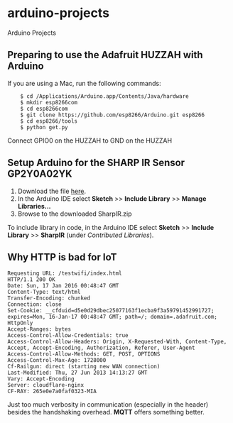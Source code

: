 # arduino-projects
Arduino Projects

## Preparing to use the Adafruit HUZZAH with Arduino
If you are using a Mac, run the following commands:
```
    $ cd /Applications/Arduino.app/Contents/Java/hardware
    $ mkdir esp8266com
    $ cd esp8266com
    $ git clone https://github.com/esp8266/Arduino.git esp8266
    $ cd esp8266/tools
    $ python get.py
```

Connect GPIO0 on the HUZZAH to GND on the HUZZAH


## Setup Arduino for the SHARP IR Sensor GP2Y0A02YK

1. Download the file [here](https://dl.dropboxusercontent.com/u/21592548/SharpIR.zip).
2. In the Arduino IDE select **Sketch** >> **Include Library** >> **Manage Libraries...**
3. Browse to the downloaded SharpIR.zip

To include library in code, in the Arduino IDE select **Sketch** >> **Include Library** >> **SharpIR** (under *Contributed Libraries*).


## Why HTTP is bad for IoT

```
Requesting URL: /testwifi/index.html
HTTP/1.1 200 OK
Date: Sun, 17 Jan 2016 00:48:47 GMT
Content-Type: text/html
Transfer-Encoding: chunked
Connection: close
Set-Cookie: __cfduid=d5e0d29dbec25077163f1ecba9f3a59791452991727; expires=Mon, 16-Jan-17 00:48:47 GMT; path=/; domain=.adafruit.com; HttpOnly
Accept-Ranges: bytes
Access-Control-Allow-Credentials: true
Access-Control-Allow-Headers: Origin, X-Requested-With, Content-Type, Accept, Accept-Encoding, Authorization, Referer, User-Agent
Access-Control-Allow-Methods: GET, POST, OPTIONS
Access-Control-Max-Age: 1728000
Cf-Railgun: direct (starting new WAN connection)
Last-Modified: Thu, 27 Jun 2013 14:13:27 GMT
Vary: Accept-Encoding
Server: cloudflare-nginx
CF-RAY: 265e0e7a0faf0323-MIA
```

Just too much verbosity in communication (especially in the header) besides the handshaking overhead. **MQTT** offers something better.